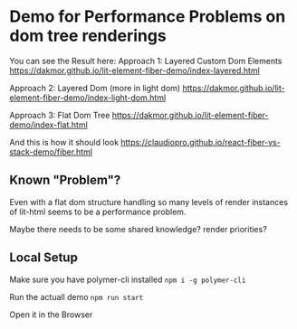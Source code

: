 # Demo for Performance Problems on dom tree renderings

You can see the Result here:
Approach 1: Layered Custom Dom Elements
https://dakmor.github.io/lit-element-fiber-demo/index-layered.html

Approach 2: Layered Dom (more in light dom)
https://dakmor.github.io/lit-element-fiber-demo/index-light-dom.html

Approach 3: Flat Dom Tree
https://dakmor.github.io/lit-element-fiber-demo/index-flat.html


And this is how it should look
https://claudiopro.github.io/react-fiber-vs-stack-demo/fiber.html

## Known "Problem"?
Even with a flat dom structure handling so many levels of render instances of lit-html seems to be a performance problem.

Maybe there needs to be some shared knowledge? render priorities?

## Local Setup

Make sure you have polymer-cli installed
`npm i -g polymer-cli`

Run the actuall demo
`npm run start`

Open it in the Browser